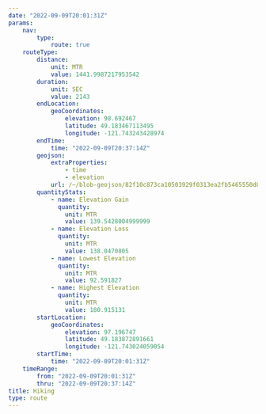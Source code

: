 ```yaml
---
date: "2022-09-09T20:01:31Z"
params:
    nav:
        type:
            route: true
    routeType:
        distance:
            unit: MTR
            value: 1441.9987217953542
        duration:
            unit: SEC
            value: 2143
        endLocation:
            geoCoordinates:
                elevation: 98.692467
                latitude: 49.183467113495
                longitude: -121.743243428974
        endTime:
            time: "2022-09-09T20:37:14Z"
        geojson:
            extraProperties:
                - time
                - elevation
            url: /~/blob-geojson/82f10c873ca10503929f0313ea2fb5465550d8116016f91b108282f1e46cacdf/geojson.json
        quantityStats:
            - name: Elevation Gain
              quantity:
                unit: MTR
                value: 139.5428004999999
            - name: Elevation Loss
              quantity:
                unit: MTR
                value: 138.0470805
            - name: Lowest Elevation
              quantity:
                unit: MTR
                value: 92.591827
            - name: Highest Elevation
              quantity:
                unit: MTR
                value: 180.915131
        startLocation:
            geoCoordinates:
                elevation: 97.196747
                latitude: 49.183872891661
                longitude: -121.743024059054
        startTime:
            time: "2022-09-09T20:01:31Z"
    timeRange:
        from: "2022-09-09T20:01:31Z"
        thru: "2022-09-09T20:37:14Z"
title: Hiking
type: route
---
```

